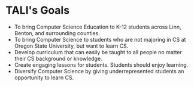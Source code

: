 # TALI's Goals
 * To bring Computer Science Education to K-12 students across Linn, Benton, and surrounding counties.
 * To bring Computer Science to students who are not majoring in CS at Oregon State University, but want to learn CS.
 * Develop curriculum that can easily be taught to all people no matter their CS background or knowledge. 
 * Create engaging lessons for students. Students should enjoy learning.
 * Diversify Computer Science by giving underrepresented students an opportunity to learn CS.
